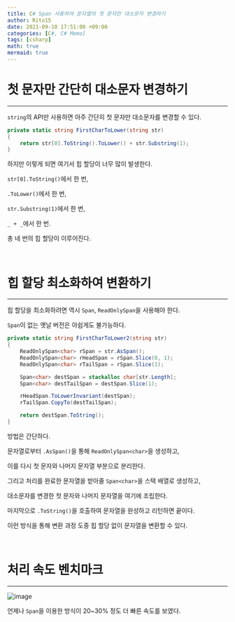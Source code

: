 ```yaml
---
title: C# Span 사용하여 문자열의 첫 문자만 대소문자 변경하기
author: Rito15
date: 2021-09-10 17:51:00 +09:00
categories: [C#, C# Memo]
tags: [csharp]
math: true
mermaid: true
---
```


# 첫 문자만 간단히 대소문자 변경하기
---

`string`의 API만 사용하면 아주 간단히 첫 문자만 대소문자를 변경할 수 있다.

```cs
private static string FirstCharToLower(string str)
{
    return str[0].ToString().ToLower() + str.Substring(1);
}
```

하지만 이렇게 되면 여기서 힙 할당이 너무 많이 발생한다.

`str[0].ToString()`에서 한 번,

`.ToLower()`에서 한 번,

`str.Substring(1)`에서 한 번,

`_ + _`에서 한 번.

총 네 번의 힙 할당이 이루어진다.

<br>

# 힙 할당 최소화하여 변환하기
---

힙 할당을 최소화하려면 역시 `Span`, `ReadOnlySpan`을 사용해야 한다.

`Span`이 없는 옛날 버전은 아쉽게도 불가능하다.

```cs
private static string FirstCharToLower2(string str)
{
    ReadOnlySpan<char> rSpan = str.AsSpan();
    ReadOnlySpan<char> rHeadSpan = rSpan.Slice(0, 1);
    ReadOnlySpan<char> rTailSpan = rSpan.Slice(1);

    Span<char> destSpan = stackalloc char[str.Length];
    Span<char> destTailSpan = destSpan.Slice(1);

    rHeadSpan.ToLowerInvariant(destSpan);
    rTailSpan.CopyTo(destTailSpan);

    return destSpan.ToString();
}
```

방법은 간단하다.

문자열로부터 `.AsSpan()`을 통해 `ReadOnlySpan<char>`을 생성하고,

이를 다시 첫 문자와 나머지 문자열 부분으로 분리한다.

그리고 처리를 완료한 문자열을 받아줄 `Span<char>`을 스택 배열로 생성하고,

대소문자를 변경한 첫 문자와 나머지 문자열을 여기에 조립한다.

마지막으로 `.ToString()`을 호출하여 문자열을 완성하고 리턴하면 끝이다.

이런 방식을 통해 변환 과정 도중 힙 할당 없이 문자열을 변환할 수 있다.

<br>

# 처리 속도 벤치마크
---

![image](https://user-images.githubusercontent.com/42164422/132830690-6ce9029c-db03-4998-934a-5fe307d698d8.png)

언제나 `Span`을 이용한 방식이 20~30% 정도 더 빠른 속도를 보였다.



